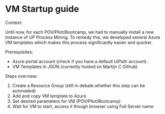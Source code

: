 # VM Startup guide
Context: 

Until now, for each POV/Pilot/Bootcamp,  we had to manually install a new instance of UP Process Mining. To remedy this,  we developed several Azure VM templates which makes this process significantly easier and quicker.

Prerequisites:
-	Azure portal account (check if you have a default UiPath account). 
-	VM Templates in JSON (currently hosted on Martijn C Github)

Steps overview:
1.	Create a Resource Group (still in debate whether this step can be automated)
2.	Add and copy VM template to Azure
3.	Set desired parameters for VM (POV/Pilot/Bootcamp)
4.	Wait for VM to start, access it though browser using Full Server name
